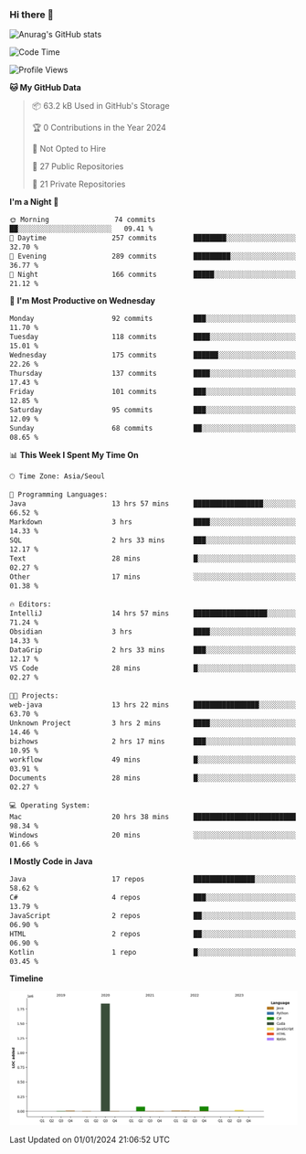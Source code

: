 ### Hi there 👋

![Anurag's GitHub stats](https://github-readme-stats.vercel.app/api?username=pllap&show_icons=true&theme=github_dark)

<!--START_SECTION:waka-->
![Code Time](http://img.shields.io/badge/Code%20Time-688%20hrs%2056%20mins-blue)

![Profile Views](http://img.shields.io/badge/Profile%20Views-3-blue)

**🐱 My GitHub Data** 

> 📦 63.2 kB Used in GitHub's Storage 
 > 
> 🏆 0 Contributions in the Year 2024
 > 
> 🚫 Not Opted to Hire
 > 
> 📜 27 Public Repositories 
 > 
> 🔑 21 Private Repositories 
 > 
**I'm a Night 🦉** 

```text
🌞 Morning                74 commits          ██░░░░░░░░░░░░░░░░░░░░░░░   09.41 % 
🌆 Daytime                257 commits         ████████░░░░░░░░░░░░░░░░░   32.70 % 
🌃 Evening                289 commits         █████████░░░░░░░░░░░░░░░░   36.77 % 
🌙 Night                  166 commits         █████░░░░░░░░░░░░░░░░░░░░   21.12 % 
```
📅 **I'm Most Productive on Wednesday** 

```text
Monday                   92 commits          ███░░░░░░░░░░░░░░░░░░░░░░   11.70 % 
Tuesday                  118 commits         ████░░░░░░░░░░░░░░░░░░░░░   15.01 % 
Wednesday                175 commits         ██████░░░░░░░░░░░░░░░░░░░   22.26 % 
Thursday                 137 commits         ████░░░░░░░░░░░░░░░░░░░░░   17.43 % 
Friday                   101 commits         ███░░░░░░░░░░░░░░░░░░░░░░   12.85 % 
Saturday                 95 commits          ███░░░░░░░░░░░░░░░░░░░░░░   12.09 % 
Sunday                   68 commits          ██░░░░░░░░░░░░░░░░░░░░░░░   08.65 % 
```


📊 **This Week I Spent My Time On** 

```text
🕑︎ Time Zone: Asia/Seoul

💬 Programming Languages: 
Java                     13 hrs 57 mins      █████████████████░░░░░░░░   66.52 % 
Markdown                 3 hrs               ████░░░░░░░░░░░░░░░░░░░░░   14.33 % 
SQL                      2 hrs 33 mins       ███░░░░░░░░░░░░░░░░░░░░░░   12.17 % 
Text                     28 mins             █░░░░░░░░░░░░░░░░░░░░░░░░   02.27 % 
Other                    17 mins             ░░░░░░░░░░░░░░░░░░░░░░░░░   01.38 % 

🔥 Editors: 
IntelliJ                 14 hrs 57 mins      ██████████████████░░░░░░░   71.24 % 
Obsidian                 3 hrs               ████░░░░░░░░░░░░░░░░░░░░░   14.33 % 
DataGrip                 2 hrs 33 mins       ███░░░░░░░░░░░░░░░░░░░░░░   12.17 % 
VS Code                  28 mins             █░░░░░░░░░░░░░░░░░░░░░░░░   02.27 % 

🐱‍💻 Projects: 
web-java                 13 hrs 22 mins      ████████████████░░░░░░░░░   63.70 % 
Unknown Project          3 hrs 2 mins        ████░░░░░░░░░░░░░░░░░░░░░   14.46 % 
bizhows                  2 hrs 17 mins       ███░░░░░░░░░░░░░░░░░░░░░░   10.95 % 
workflow                 49 mins             █░░░░░░░░░░░░░░░░░░░░░░░░   03.91 % 
Documents                28 mins             █░░░░░░░░░░░░░░░░░░░░░░░░   02.27 % 

💻 Operating System: 
Mac                      20 hrs 38 mins      █████████████████████████   98.34 % 
Windows                  20 mins             ░░░░░░░░░░░░░░░░░░░░░░░░░   01.66 % 
```

**I Mostly Code in Java** 

```text
Java                     17 repos            ███████████████░░░░░░░░░░   58.62 % 
C#                       4 repos             ███░░░░░░░░░░░░░░░░░░░░░░   13.79 % 
JavaScript               2 repos             ██░░░░░░░░░░░░░░░░░░░░░░░   06.90 % 
HTML                     2 repos             ██░░░░░░░░░░░░░░░░░░░░░░░   06.90 % 
Kotlin                   1 repo              █░░░░░░░░░░░░░░░░░░░░░░░░   03.45 % 
```



**Timeline**

![Lines of Code chart](https://raw.githubusercontent.com/pllap/pllap/main/assets/bar_graph.png)


 Last Updated on 01/01/2024 21:06:52 UTC
<!--END_SECTION:waka-->


<!--
**pllap/pllap** is a ✨ _special_ ✨ repository because its `README.md` (this file) appears on your GitHub profile.

Here are some ideas to get you started:

- 🔭 I’m currently working on ...
- 🌱 I’m currently learning ...
- 👯 I’m looking to collaborate on ...
- 🤔 I’m looking for help with ...
- 💬 Ask me about ...
- 📫 How to reach me: ...
- 😄 Pronouns: ...
- ⚡ Fun fact: ...
-->
